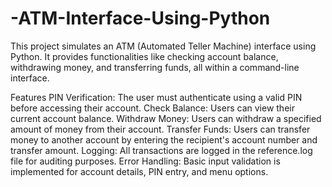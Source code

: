 # -ATM-Interface-Using-Python
This project simulates an ATM (Automated Teller Machine) interface using Python. It provides functionalities like checking account balance, withdrawing money, and transferring funds, all within a command-line interface.

Features
PIN Verification: The user must authenticate using a valid PIN before accessing their account.
Check Balance: Users can view their current account balance.
Withdraw Money: Users can withdraw a specified amount of money from their account.
Transfer Funds: Users can transfer money to another account by entering the recipient's account number and transfer amount.
Logging: All transactions are logged in the reference.log file for auditing purposes.
Error Handling: Basic input validation is implemented for account details, PIN entry, and menu options.
